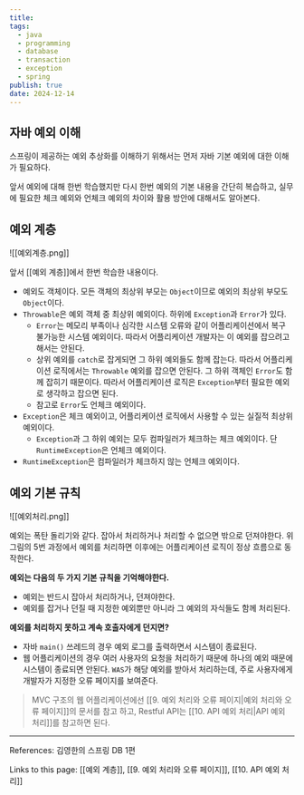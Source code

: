 ```yaml
---
title: 
tags:
  - java
  - programming
  - database
  - transaction
  - exception
  - spring
publish: true
date: 2024-12-14
---
```

## 자바 예외 이해
스프링이 제공하는 예외 추상화를 이해하기 위해서는 먼저 자바 기본 예외에 대한 이해가 필요하다.

앞서 예외에 대해 한번 학습했지만 다시 한번 예외의 기본 내용을 간단히 복습하고, 실무에 필요한 체크 예외와 언체크 예외의 차이와 활용 방안에 대해서도 알아본다.

## 예외 계층

![[예외계층.png]]

앞서 [[예외 계층]]에서 한번 학습한 내용이다.

- 예외도 객체이다. 모든 객체의 최상위 부모는 `Object`이므로 예외의 최상위 부모도 `Object`이다. 
- `Throwable`은 예외 객체 중 최상위 예외이다. 하위에 `Exception`과 `Error`가 있다.
	- `Error`는 메모리 부족이나 심각한 시스템 오류와 같이 어플리케이션에서 복구 불가능한 시스템 예외이다. 따라서 어플리케이션 개발자는 이 예외를 잡으려고 해서는 안된다.
	- 상위 예외를 `catch`로 잡게되면 그 하위 예외들도 함께 잡는다. 따라서 어플리케이션 로직에서는 `Throwable` 예외를 잡으면 안된다. 그 하위 객체인 `Error`도 함께 잡히기 때문이다. 따라서 어플리케이션 로직은 `Exception`부터 필요한 예외로 생각하고 잡으면 된다.
	- 참고로 `Error`도 언체크 예외이다.
- `Exception`은 체크 예외이고, 어플리케이션 로직에서 사용할 수 있는 실질적 최상위 예외이다.
	- `Exception`과 그 하위 예외는 모두 컴파일러가 체크하는 체크 예외이다. 단 `RuntimeException`은 언체크 예외이다.
- `RuntimeException`은 컴파일러가 체크하지 않는 언체크 예외이다.

## 예외 기본 규칙

![[예외처리.png]]

예외는 폭탄 돌리기와 같다. 잡아서 처리하거나 처리할 수 없으면 밖으로 던져야한다. 위 그림의 5번 과정에서 예외를 처리하면 이후에는 어플리케이션 로직이 정상 흐름으로 동작한다.

**예외는 다음의 두 가지 기본 규칙을 기억해야한다.**

- 예외는 반드시 잡아서 처리하거나, 던져야한다.
- 예외를 잡거나 던질 때 지정한 예외뿐만 아니라 그 예외의 자식들도 함께 처리된다.

**예외를  처리하지 못하고 계속 호출자에게 던지면?**
- 자바 `main()` 쓰레드의 경우 예외 로그를 출력하면서 시스템이 종료된다.
- 웹 어플리케이션의 경우 여러 사용자의 요청을 처리하기 때문에 하나의 예외 때문에 시스템이 종료되면 안된다. `WAS`가 해당 예외를 받아서 처리하는데, 주로 사용자에게 개발자가 지정한 오류 페이지를 보여준다.

> MVC 구조의 웹 어플리케이션에선 [[9. 예외 처리와 오류 페이지|예외 처리와 오류 페이지]]의 문서를 참고 하고, Restful API는 [[10. API 예외 처리|API 예외 처리]]를 참고하면 된다.




---
References: 김영한의 스프링 DB 1편

Links to this page: [[예외 계층]], [[9. 예외 처리와 오류 페이지]], [[10. API 예외 처리]]